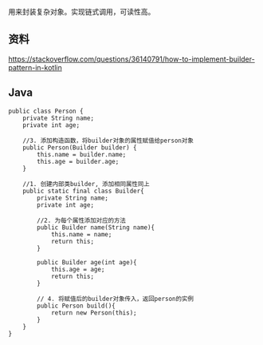 
用来封装复杂对象。实现链式调用，可读性高。

## 资料
https://stackoverflow.com/questions/36140791/how-to-implement-builder-pattern-in-kotlin

## Java
```
public class Person {
    private String name;
    private int age;

    //3. 添加构造函数，将builder对象的属性赋值给person对象
    public Person(Builder builder) {
        this.name = builder.name;
        this.age = builder.age;
    }

    //1. 创建内部类builder, 添加相同属性同上
    public static final class Builder{
        private String name;
        private int age;

        //2. 为每个属性添加对应的方法
        public Builder name(String name){
            this.name = name;
            return this;
        }

        public Builder age(int age){
            this.age = age;
            return this;
        }

        // 4. 将赋值后的builder对象传入，返回person的实例
        public Person build(){
            return new Person(this);
        }
    }
}
```